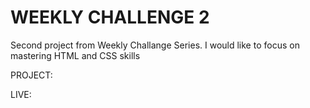 # WEEKLY CHALLENGE 2

Second project from Weekly Challange Series. I would like to focus on mastering HTML and CSS skills

PROJECT: 

LIVE:
